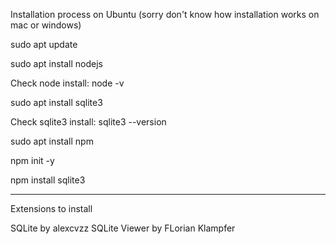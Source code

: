 Installation process on Ubuntu (sorry don't know how installation works on mac or windows)

sudo apt update

sudo apt install nodejs

Check node install:
node -v

sudo apt install sqlite3

Check sqlite3 install:
sqlite3 --version

sudo apt install npm

npm init -y

npm install sqlite3

----------------------------------------------------

Extensions to install

SQLite by alexcvzz
SQLite Viewer by FLorian Klampfer